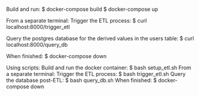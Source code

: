 Build and run:
  $ docker-compose build
  $ docker-compose up

From a separate terminal:
  Trigger the ETL process:
    $ curl localhost:8000/trigger_etl

  Query the postgres database for the derived values in the users table:
    $ curl localhost:8000/query_db

  When finished:
    $ docker-compose down

Using scripts:
  Build and run the docker container:
    $ bash setup_etl.sh
  From a separate terminal:
    Trigger the ETL process:
      $ bash trigger_etl.sh
    Query the database post-ETL:
      $ bash query_db.sh
    When finished:
      $ docker-compose down
